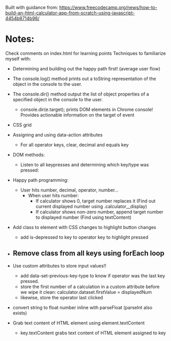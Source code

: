 Built with guidance from:
https://www.freecodecamp.org/news/how-to-build-an-html-calculator-app-from-scratch-using-javascript-4454b8714b98/

# Notes:
Check comments on index.html for learning points
Techniques to familiarize myself with:

- Determining and building out the happy path first! (average user flow)
- The console.log() method prints out a toString representation of the object in the console to the user.
- The console.dir() method output the list of object properties of a specified object in the console to the user.
    - console.dir(e.target); prints DOM elements in Chrome console! Provides actionable information on the target of event

- CSS grid
- Assigning and using data-action attributes
    - For all operator keys, clear, decimal and equals key 
- DOM methods:
    - Listen to all keypresses and determining which key/type was pressed: 
- Happy path programming: 
    - User hits number, decimal, operator, number...
        - When user hits number:
            - If calculator shows 0, target number replaces it (Find out current displayed number using .calculator__display)
            - If calculator shows non-zero number, append target number to displayed number (Find using textContent)
- Add class to element with CSS changes to highlight button changes
    - add is-depressed to key to operator key to highlight pressed
- Remove class from all keys using forEach loop
    - 
- Use custom attributes to store input values!!
    - add data-set-previous-key-type to know if operator was the last key pressed. 
    - store the first number of a calculation in a custom attribute before we wipe it clean: calculator.dataset.firstValue = displayedNum
    - likewise, store the operator last clicked
- convert string to float number inline with parseFloat (parseInt also exists)
- Grab text content of HTML element using element.textContent
    - key.textContent grabs text content of HTML element assigned to key